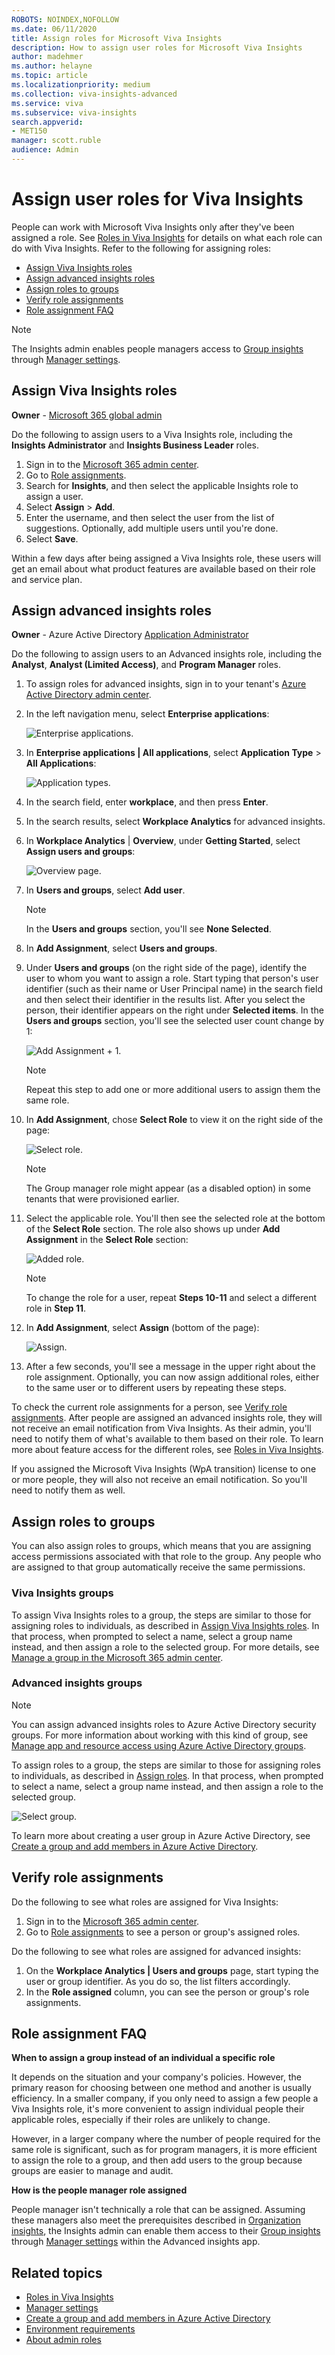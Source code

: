 ```yaml
---
ROBOTS: NOINDEX,NOFOLLOW
ms.date: 06/11/2020
title: Assign roles for Microsoft Viva Insights
description: How to assign user roles for Microsoft Viva Insights
author: madehmer
ms.author: helayne
ms.topic: article
ms.localizationpriority: medium 
ms.collection: viva-insights-advanced 
ms.service: viva 
ms.subservice: viva-insights 
search.appverid: 
- MET150 
manager: scott.ruble
audience: Admin
---
```


# Assign user roles for Viva Insights

People can work with Microsoft Viva Insights only after they've been assigned a role. See [Roles in Viva Insights](/viva/insights/use/user-roles?toc=/viva/insights/use/toc.json&bc=/viva/insights/breadcrumb/toc.json) for details on what each role can do with Viva Insights. Refer to the following for assigning roles:

* [Assign Viva Insights roles](#assign-viva-insights-roles)
* [Assign advanced insights roles](#assign-advanced-insights-roles)
* [Assign roles to groups](#assign-roles-to-groups)
* [Verify role assignments](#verify-role-assignments)
* [Role assignment FAQ](#role-assignment-faq)

>[!Note]
>The Insights admin enables people managers access to [Group insights](../org-team-insights/org-insights.md) through [Manager settings](../use/manager-settings.md).

## Assign Viva Insights roles

**Owner** - [Microsoft 365 global admin](/microsoft-365/admin/add-users/about-admin-roles)

Do the following to assign users to a Viva Insights role, including the **Insights Administrator** and **Insights Business Leader** roles.

1. Sign in to the [Microsoft 365 admin center](https://admin.microsoft.com/AdminPortal/home).
2. Go to [Role assignments](https://go.microsoft.com/fwlink/p/?linkid=2097861).
3. Search for **Insights**, and then select the applicable Insights role to assign a user.
4. Select **Assign** > **Add**.
5. Enter the username, and then select the user from the list of suggestions. Optionally, add multiple users until you're done.
6. Select **Save**.

Within a few days after being assigned a Viva Insights role, these users will get an email about what product features are available based on their role and service plan.

## Assign advanced insights roles

**Owner** - Azure Active Directory [Application Administrator](/azure/active-directory/roles/permissions-reference#application-administrator)

Do the following to assign users to an Advanced insights role, including the **Analyst**, **Analyst (Limited Access)**, and **Program Manager** roles.

1. To assign roles for advanced insights, sign in to your tenant's [Azure Active Directory admin center](https://aad.portal.azure.com).
2. In the left navigation menu, select **Enterprise applications**:

   ![Enterprise applications.](../images/wpa/setup/enterprise-apps.png)

3. In **Enterprise applications | All applications**, select **Application Type** > **All Applications**:

   ![Application types.](../images/wpa/setup/ent-all-apps-3.png)

4. In the search field, enter **workplace**, and then press **Enter**.
5. In the search results, select **Workplace Analytics** for advanced insights.  
6. In **Workplace Analytics** | **Overview**, under **Getting Started**, select **Assign users and groups**:

   ![Overview page.](../images/wpa/setup/wpa-overview.png)  

7. In **Users and groups**, select **Add user**.

   >[!Note]
   >In the **Users and groups** section, you'll see **None Selected**.

8. In **Add Assignment**, select **Users and groups**.
9. Under **Users and groups** (on the right side of the page), identify the user to whom you want to assign a role. Start typing that person's user identifier (such as their name or User Principal name) in the search field and then select their identifier in the results list. After you select the person, their identifier appears on the right under **Selected items**. In the **Users and groups** section, you'll see the selected user count change by 1:

   ![Add Assignment + 1.](../images/wpa/setup/add-assignment-plus-1.png)

   >[!Note]
   >Repeat this step to add one or more additional users to assign them the same role.

10. In **Add Assignment**, chose **Select Role** to view it on the right side of the page:

    ![Select role.](../images/wpa/setup/select-role.png)

    >[!Note]
    >The Group manager role might appear (as a disabled option) in some tenants that were provisioned earlier.

11. Select the applicable role. You'll then see the selected role at the bottom of the **Select Role** section. The role also shows up under **Add Assignment** in the **Select Role** section:

    ![Added role.](../images/wpa/setup/add-assignment-select-53.png)

    >[!Note]
    >To change the role for a user, repeat **Steps 10-11** and select a different role in **Step 11**.

12. In **Add Assignment**, select **Assign** (bottom of the page):

    ![Assign.](../images/wpa/setup/assign-button.png)

13. After a few seconds, you'll see a message in the upper right about the role assignment. Optionally, you can now assign additional roles, either to the same user or to different users by repeating these steps.

To check the current role assignments for a person, see [Verify role assignments](#verify-role-assignments). After people are assigned an advanced insights role, they will not receive an email notification from Viva Insights. As their admin, you'll need to notify them of what's available to them based on their role. To learn more about feature access for the different roles, see [Roles in Viva Insights](../use/User-Roles.md).

If you assigned the Microsoft Viva Insights (WpA transition) license to one or more people, they will also not receive an email notification. So you'll need to notify them as well. 

## Assign roles to groups

You can also assign roles to groups, which means that you are assigning access permissions associated with that role to the group. Any people who are assigned to that group automatically receive the same permissions.

### Viva Insights groups

To assign Viva Insights roles to a group, the steps are similar to those for assigning roles to individuals, as described in [Assign Viva Insights roles](#assign-viva-insights-roles). In that process, when prompted to select a name, select a group name instead, and then assign a role to the selected group. For more details, see [Manage a group in the Microsoft 365 admin center](/microsoft-365/admin/create-groups/manage-groups).

### Advanced insights groups

>[!Note]
>You can assign advanced insights roles to Azure Active Directory security groups. For more information about working with this kind of group, see [Manage app and resource access using Azure Active Directory groups](/azure/active-directory/fundamentals/active-directory-manage-groups).

To assign roles to a group, the steps are similar to those for assigning roles to individuals, as described in [Assign roles](#assign-advanced-insights-roles). In that process, when prompted to select a name, select a group name instead, and then assign a role to the selected group.

   ![Select group.](../images/WpA/Use/select-group-b.png)

To learn more about creating a user group in Azure Active Directory, see [Create a group and add members in Azure Active Directory](/azure/active-directory/fundamentals/active-directory-groups-create-azure-portal).

## Verify role assignments

Do the following to see what roles are assigned for Viva Insights:

1. Sign in to the [Microsoft 365 admin center](https://admin.microsoft.com/AdminPortal/home).
2. Go to [Role assignments](https://go.microsoft.com/fwlink/p/?linkid=2097861) to see a person or group's assigned roles.

Do the following to see what roles are assigned for advanced insights:

1. On the **Workplace Analytics | Users and groups** page, start typing the user or group identifier. As you do so, the list filters accordingly.  
2. In the **Role assigned** column, you can see the person or group's role assignments.

## Role assignment FAQ

**When to assign a group instead of an individual a specific role**

It depends on the situation and your company's policies. However, the primary reason for choosing between one method and another is usually efficiency. In a smaller company, if you only need to assign a few people a Viva Insights role, it's more convenient to assign individual people their applicable roles, especially if their roles are unlikely to change.

However, in a larger company where the number of people required for the same role is significant, such as for program managers, it is more efficient to assign the role to a group, and then add users to the group because groups are easier to manage and audit.

**How is the people manager role assigned**

People manager isn't technically a role that can be assigned. Assuming these managers also meet the prerequisites described in [Organization insights](../org-team-insights/org-insights.md), the Insights admin can enable them access to their [Group insights](../org-team-insights/org-insights.md) through [Manager settings](../use/manager-settings.md) within the Advanced insights app.

## Related topics

* [Roles in Viva Insights](/viva/insights/use/user-roles?toc=/viva/insights/use/toc.json&bc=/viva/insights/breadcrumb/toc.json)
* [Manager settings](/viva/insights/use/manager-settings?toc=/viva/insights/use/toc.json&bc=/viva/insights/breadcrumb/toc.json)
* [Create a group and add members in Azure Active Directory](/azure/active-directory/fundamentals/active-directory-groups-create-azure-portal)
* [Environment requirements](/viva/insights/setup/environment-requirements?toc=/viva/insights/use/toc.json&bc=/viva/insights/breadcrumb/toc.json)
* [About admin roles](/microsoft-365/admin/add-users/about-admin-roles)

